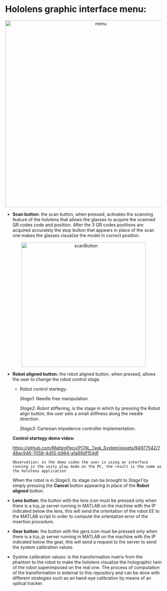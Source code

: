 # Hololens graphic interface menu:

<p align="center">
  <img src="https://github.com/MatteoPeco/PCNL_Task_System/assets/94977542/937e08c4-a6fb-4bbe-a4f7-0f25c481c1f0" alt="menu" width="600px">
</p>

- __Scan button:__ the scan button, when pressed, activates the scanning feature of the hololens that allows the glasses to acquire the scanned QR codes code and position. After the 3 QR codes positions are acquired accurately the stop button that appears in place of the scan one makes the glasses visualize the model in correct position.

<p align="center">
  <img src="https://github.com/MatteoPeco/PCNL_Task_System/assets/94977542/b79576a7-f6bc-4ef0-b8da-2cd35f1caec3" alt="scanButton" width="400px">
</p>

- __Robot aligned button:__ the robot aligned button, when pressed, allows the user to change the robot control stage.
  - Robot control startegy: 
  
    _Stage1_: Needle free manipulation.
    
    _Stage2_: Robot stiffening, is the stage in which by pressing the Robot align button, the user sets a small stiffness along the needle direction.
    
    _Stage3_: Cartesian impedence controller implementation.
    
  __Control startegy demo video:__
  
     https://github.com/MatteoPeco/PCNL_Task_System/assets/94977542/748ac946-7058-4d55-b964-a1a99df154df 

      Observation: in the demo video the user is using an interface running in the unity play mode on the PC, the result is the same as the hololens application
    
   When the robot is in _Stage3_, its stage can be brought to _Stage1_ by simply pressing the __Cancel__ button appearing in place of the __Robot aligned__ button.
   
- __Lens button:__ the button with the lens icon must be pressed only when there is a tcp_ip server running in MATLAB on the machine with the IP indicated below the lens, this will send the orientation of the robot EE to the MATLAB script in order to compute the orientation error of the insertion procedure.

- __Gear button:__ the button with the gera icon must be pressed only when there is a tcp_ip server running in MATLAB on the machine with the IP indicated below the gear, this will send a request to the server to send the system calibration values. 
 - Systme calibration values: is the transformation matrix from the phantom to the robot to make the hololens visualize the holographic twin of the robot superimposed on the real one. The process of computation of the transformation is external to this repository and can be done with different strategies such as an hand-eye calibration by means of an optical tracker. 
   

